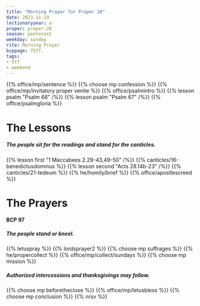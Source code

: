 ```yaml
---
title: "Morning Prayer for Proper 28"
date: 2023-11-19
lectionaryyear: a
proper: proper-28
season: pentecost
weekday: sunday
rite: Morning Prayer
bcppage: 75ff.
tags:
- StT
- weekend
---
```

{{% office/mp/sentence %}}
{{% choose mp confession %}}
{{% office/mp/invitatory proper venite %}}
{{% office/psalmintro %}}
{{% lesson psalm "Psalm 66" /%}}
{{% lesson psalm "Psalm 67" /%}}
{{% office/psalmgloria %}}
# The Lessons
##### The people sit for the readings and stand for the canticles.
{{% lesson first "1 Maccabees 2.29-43,49-50" /%}}
{{% canticles/16-benedictusdominus %}}
{{% lesson second "Acts 28.14b-23" /%}}
{{% canticles/21-tedeum %}}
{{% he/homily/brief %}}
{{% office/apostlescreed %}}
# The Prayers
#### BCP 97
##### The people stand or kneel.
{{% letuspray %}}
{{% lordsprayer2 %}}
{{% choose mp suffrages %}}
{{% he/propercollect %}}
{{% office/mp/collect/sundays %}}
{{% choose mp mission %}}
##### Authorized intercessions and thanksgivings may follow.
{{% choose mp beforetheclose %}}
{{% office/mp/letusbless %}}
{{% choose mp conclusion %}}
{{% nrsv %}}


